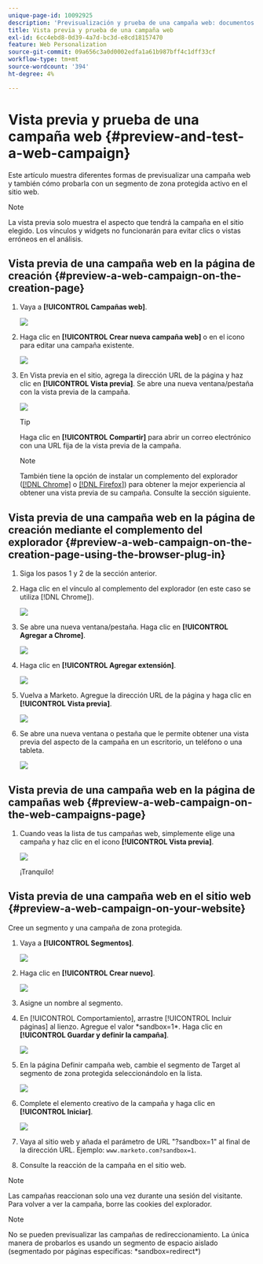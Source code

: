 ```yaml
---
unique-page-id: 10092925
description: 'Previsualización y prueba de una campaña web: documentos de Marketo, documentación del producto'
title: Vista previa y prueba de una campaña web
exl-id: 6cc4ebd8-0d39-4a7d-bc3d-e8cd18157470
feature: Web Personalization
source-git-commit: 09a656c3a0d0002edfa1a61b987bff4c1dff33cf
workflow-type: tm+mt
source-wordcount: '394'
ht-degree: 4%

---
```


# Vista previa y prueba de una campaña web {#preview-and-test-a-web-campaign}

Este artículo muestra diferentes formas de previsualizar una campaña web y también cómo probarla con un segmento de zona protegida activo en el sitio web.

>[!NOTE]
>
>La vista previa solo muestra el aspecto que tendrá la campaña en el sitio elegido. Los vínculos y widgets no funcionarán para evitar clics o vistas erróneos en el análisis.

## Vista previa de una campaña web en la página de creación {#preview-a-web-campaign-on-the-creation-page}

1. Vaya a **[!UICONTROL Campañas web]**.

   ![](assets/image2016-8-18-15-3a59-3a35.png)

1. Haga clic en **[!UICONTROL Crear nueva campaña web]** o en el icono para editar una campaña existente.

   ![](assets/create-new-or-edit-web-campaign.png)

1. En Vista previa en el sitio, agrega la dirección URL de la página y haz clic en **[!UICONTROL Vista previa]**. Se abre una nueva ventana/pestaña con la vista previa de la campaña.

   ![](assets/three-1.png)

   >[!TIP]
   >
   >Haga clic en **[!UICONTROL Compartir]** para abrir un correo electrónico con una URL fija de la vista previa de la campaña.

   >[!NOTE]
   >
   >También tiene la opción de instalar un complemento del explorador ([[!DNL Chrome]](https://chrome.google.com/webstore/detail/marketo-web-personalizati/ldiddonjplchallbngbccbfdfeldohkj) o [[!DNL Firefox]](https://rtp-static.marketo.com/rtp/libs/mwp-0.0.0.8.xpi)) para obtener la mejor experiencia al obtener una vista previa de su campaña. Consulte la sección siguiente.

## Vista previa de una campaña web en la página de creación mediante el complemento del explorador {#preview-a-web-campaign-on-the-creation-page-using-the-browser-plug-in}

1. Siga los pasos 1 y 2 de la sección anterior.

1. Haga clic en el vínculo al complemento del explorador (en este caso se utiliza [!DNL Chrome]).

   ![](assets/4-1.png)

1. Se abre una nueva ventana/pestaña. Haga clic en **[!UICONTROL Agregar a Chrome]**.

   ![](assets/five.png)

1. Haga clic en **[!UICONTROL Agregar extensión]**.

   ![](assets/six.png)

1. Vuelva a Marketo. Agregue la dirección URL de la página y haga clic en **[!UICONTROL Vista previa]**.

   ![](assets/seven.png)

1. Se abre una nueva ventana o pestaña que le permite obtener una vista previa del aspecto de la campaña en un escritorio, un teléfono o una tableta.

   ![](assets/campaign-preview.png)

## Vista previa de una campaña web en la página de campañas web {#preview-a-web-campaign-on-the-web-campaigns-page}

1. Cuando veas la lista de tus campañas web, simplemente elige una campaña y haz clic en el icono **[!UICONTROL Vista previa]**.

   ![](assets/web-campaigns-1-preview-hand.png)

   ¡Tranquilo!

## Vista previa de una campaña web en el sitio web {#preview-a-web-campaign-on-your-website}

Cree un segmento y una campaña de zona protegida.

1. Vaya a **[!UICONTROL Segmentos]**.

   ![](assets/new-dropdown-segments-hand.jpg)

1. Haga clic en **[!UICONTROL Crear nuevo]**.

   ![](assets/image2015-9-10-10-3a42-3a39.png)

1. Asigne un nombre al segmento.

1. En [!UICONTROL Comportamiento], arrastre [!UICONTROL Incluir páginas] al lienzo. Agregue el valor &#42;sandbox=1&#42;. Haga clic en **[!UICONTROL Guardar y definir la campaña]**.

   ![](assets/segment.png)

1. En la página Definir campaña web, cambie el segmento de Target al segmento de zona protegida seleccionándolo en la lista.

   ![](assets/set-web-campaign-target-segment.jpg)

1. Complete el elemento creativo de la campaña y haga clic en **[!UICONTROL Iniciar]**.

   ![](assets/click-launch.jpg)

1. Vaya al sitio web y añada el parámetro de URL &quot;?sandbox=1&quot; al final de la dirección URL. Ejemplo: `www.marketo.com?sandbox=1`.

1. Consulte la reacción de la campaña en el sitio web.

>[!NOTE]
>
>Las campañas reaccionan solo una vez durante una sesión del visitante. Para volver a ver la campaña, borre las cookies del explorador.

>[!NOTE]
>
>No se pueden previsualizar las campañas de redireccionamiento. La única manera de probarlos es usando un segmento de espacio aislado (segmentado por páginas específicas: &#42;sandbox=redirect&#42;)
